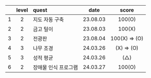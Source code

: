 |     | level | quest                |   date   |     score     |
| :-: | :---: | :------------------- | :------: | :-----------: |
|  1  |   2   | 지도 자동 구축       | 23.08.03 |    100(O)     |
|  2  |   2   | 금고 털이            | 23.08.03 |    100(X)     |
|  3  |   2   | 전광판               | 23.08.04 | 100(X) => (O) |
|  4  |   3   | 나무 조경            | 24.03.26 |  (X) => (O)   |
|  5  |   3   | 성적 평균            | 24.03.26 |      (△)      |
|  6  |   2   | 장애물 인식 프로그램 | 24.03.27 |    100(O)     |
